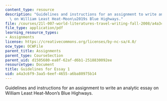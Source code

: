 ```yaml
---
content_type: resource
description: "Guidelines and instructions for an assignment to write an analytic essay\
  \ on William Least Heat-Moon\u2019s Blue Highways."
file: /courses/21l-007-world-literatures-travel-writing-fall-2008/a4a3c6f93aa56eef4655a6ba80975b14_essay_guidelines.pdf
file_type: application/pdf
learning_resource_types:
- Assignments
license: https://creativecommons.org/licenses/by-nc-sa/4.0/
ocw_type: OCWFile
parent_title: Assignments
parent_type: CourseSection
parent_uid: d1505680-ea8f-62af-d6b1-2518830092ee
resourcetype: Document
title: Guidelines for Essay 1
uid: a4a3c6f9-3aa5-6eef-4655-a6ba80975b14
---
```

Guidelines and instructions for an assignment to write an analytic essay on William Least Heat-Moon’s Blue Highways.